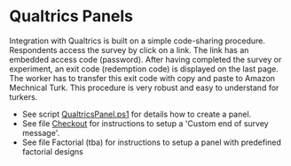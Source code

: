 # Qualtrics Panels

Integration with Qualtrics is built on a simple code-sharing procedure. Respondents access the survey by click on a link. The link has an embedded access code (password). After having completed the survey or experiment, an exit code (redemption code) is displayed on the last page. The worker has to transfer this exit code with copy and paste to Amazon Mechnical Turk. This procedure is very robust and easy to understand for turkers.

- See script [QualtricsPanel.ps1](Panel/QualtricsPanel.ps1) for details how to create a panel.
- See file [Checkout](Panel/Checkout.md) for instructions to setup a 'Custom end of survey message'.
- See file Factorial (tba) for instructions to setup a panel with predefined factorial designs

